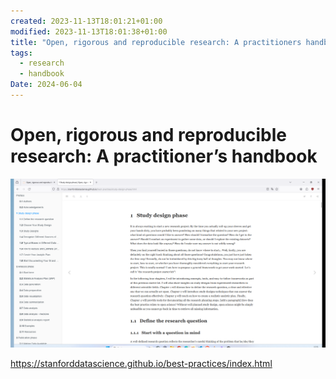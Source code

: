 ```yaml
---
created: 2023-11-13T18:01:21+01:00
modified: 2023-11-13T18:01:38+01:00
title: "Open, rigorous and reproducible research: A practitioners handbook"
tags:
  - research
  - handbook
Date: 2024-06-04
---
```


# Open, rigorous and reproducible research: A practitioner’s handbook


![](_asset/2023-11-13-%20Open%20rigorous%20and%20reproducible%20research_%20A%20practitioners%20handbook_image_1.png)

<https://stanforddatascience.github.io/best-practices/index.html>
